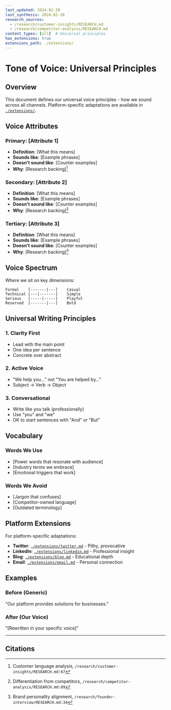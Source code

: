 ```yaml
---
last_updated: 2024-02-20
last_synthesis: 2024-02-20
research_sources:
  - /research/customer-insights/RESEARCH.md
  - /research/competitor-analysis/RESEARCH.md
content_types: [all]  # Universal principles
has_extensions: true
extensions_path: ./extensions/
---
```


# Tone of Voice: Universal Principles

## Overview
This document defines our universal voice principles - how we sound across all channels. Platform-specific adaptations are available in [`./extensions/`](./extensions/).

## Voice Attributes

### Primary: [Attribute 1]
- **Definition**: [What this means]
- **Sounds like**: [Example phrases]
- **Doesn't sound like**: [Counter examples]
- **Why**: [Research backing][^1]

### Secondary: [Attribute 2]
- **Definition**: [What this means]
- **Sounds like**: [Example phrases]
- **Doesn't sound like**: [Counter examples]
- **Why**: [Research backing][^2]

### Tertiary: [Attribute 3]
- **Definition**: [What this means]
- **Sounds like**: [Example phrases]
- **Doesn't sound like**: [Counter examples]
- **Why**: [Research backing][^3]

## Voice Spectrum

Where we sit on key dimensions:

```
Formal    [-------|---]    Casual
Technical [---|-------]    Simple
Serious   [-----|-----]    Playful
Reserved  [-------|---]    Bold
```

## Universal Writing Principles

### 1. Clarity First
- Lead with the main point
- One idea per sentence
- Concrete over abstract

### 2. Active Voice
- "We help you..." not "You are helped by..."
- Subject → Verb → Object

### 3. Conversational
- Write like you talk (professionally)
- Use "you" and "we"
- OK to start sentences with "And" or "But"

## Vocabulary

### Words We Use
- [Power words that resonate with audience]
- [Industry terms we embrace]
- [Emotional triggers that work]

### Words We Avoid
- [Jargon that confuses]
- [Competitor-owned language]
- [Outdated terminology]

## Platform Extensions

For platform-specific adaptations:
- **Twitter**: [`./extensions/twitter.md`](./extensions/twitter.md) - Pithy, provocative
- **LinkedIn**: [`./extensions/linkedin.md`](./extensions/linkedin.md) - Professional insight
- **Blog**: [`./extensions/blog.md`](./extensions/blog.md) - Educational depth
- **Email**: [`./extensions/email.md`](./extensions/email.md) - Personal connection

## Examples

### Before (Generic)
"Our platform provides solutions for businesses."

### After (Our Voice)
"[Rewritten in your specific voice]"

---

## Citations

[^1]: Customer language analysis, `/research/customer-insights/RESEARCH.md:67`
[^2]: Differentiation from competitors, `/research/competitor-analysis/RESEARCH.md:89`
[^3]: Brand personality alignment, `/research/founder-interview/RESEARCH.md:34`